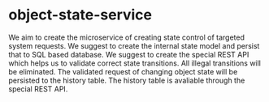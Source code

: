 # object-state-service
We aim to create the microservice of creating state control of targeted system requests.
We suggest to create the internal state model and persist that to SQL based database.
We suggest to create the special REST API which helps us to validate correct state transitions. All illegal transitions will be eliminated.
The validated request of changing object state will be persisted to the history table. The history table is avaliable through the special REST API. 
